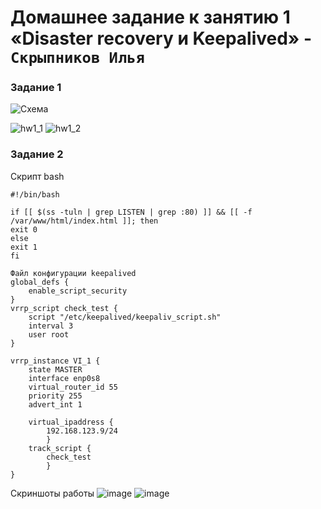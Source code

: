 # Домашнее задание к занятию 1 «Disaster recovery и Keepalived» - `Скрыпников Илья`


### Задание 1

![Схема](hsrp_hw.pkt)

![hw1_1](https://github.com/Skrypnikoviv/8-01hw/assets/162264420/1dc24f2f-f352-44a0-aa79-bbfbc9ee36a7)
![hw1_2](https://github.com/Skrypnikoviv/8-01hw/assets/162264420/ab372e23-cbe7-4745-bb53-bd4c2222181f)


### Задание 2
Скрипт bash
```
#!/bin/bash

if [[ $(ss -tuln | grep LISTEN | grep :80) ]] && [[ -f /var/www/html/index.html ]]; then
exit 0
else
exit 1
fi
```
```
Файл конфигурации keepalived
global_defs {
    enable_script_security
}
vrrp_script check_test {
    script "/etc/keepalived/keepaliv_script.sh"
    interval 3
    user root
}

vrrp_instance VI_1 {
    state MASTER
    interface enp0s8
    virtual_router_id 55
    priority 255
    advert_int 1

    virtual_ipaddress {
        192.168.123.9/24
        }
    track_script {
        check_test
        }
}
```
Скриншоты работы
![image](https://github.com/Skrypnikoviv/8-01hw/assets/162264420/348c1538-4b27-470b-855f-1e0d8e2fe7ae)
![image](https://github.com/Skrypnikoviv/8-01hw/assets/162264420/cf31e775-cf1b-4a6a-bf83-91cac54089b5)
